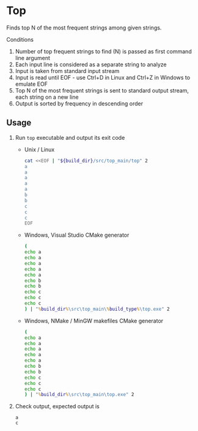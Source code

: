 # Top

Finds top N of the most frequent strings among given strings.

Conditions

1. Number of top frequent strings to find (N) is passed as first command line argument
1. Each input line is considered as a separate string to analyze
1. Input is taken from standard input stream
1. Input is read until EOF - use Ctrl+D in Linux and Ctrl+Z in Windows to emulate EOF
1. Top N of the most frequent strings is sent to standard output stream, each string on a new line
1. Output is sorted by frequency in descending order

## Usage

1. Run `top` executable and output its exit code

   * Unix / Linux

     ```bash
     cat <<EOF | "${build_dir}/src/top_main/top" 2
     a
     a
     a
     a
     a
     b
     b
     c
     c
     c
     EOF
     ```

   * Windows, Visual Studio CMake generator

     ```cmd
     (
     echo a
     echo a
     echo a
     echo a
     echo a
     echo b
     echo b
     echo c
     echo c
     echo c
     ) | "%build_dir%\src\top_main\%build_type%\top.exe" 2
     ```

   * Windows, NMake / MinGW makefiles CMake generator

     ```cmd
     (
     echo a
     echo a
     echo a
     echo a
     echo a
     echo b
     echo b
     echo c
     echo c
     echo c
     ) | "%build_dir%\src\top_main\top.exe" 2
     ```

1. Check output, expected output is

   ```text
   a
   c
   ```
